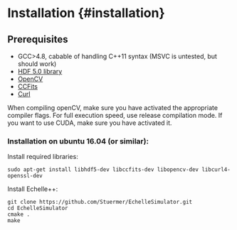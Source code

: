 Installation {#installation}
============

## Prerequisites
 * GCC>4.8, cabable of handling C++11 syntax (MSVC is untested, but should work)
 * [HDF 5.0 library](https://www.hdfgroup.org/hdf5/)
 * [OpenCV](http://opencv.org/)
 * [CCFits](http://heasarc.gsfc.nasa.gov/fitsio/ccfits/)
 * [Curl](https://curl.haxx.se/libcurl/)
 
When compiling openCV, make sure you have activated the appropriate compiler flags.
For full execution speed, use release compilation mode. If you want to use CUDA,
make sure you have activated it.
### Installation on ubuntu 16.04 (or similar):
Install required libraries:
    
    sudo apt-get install libhdf5-dev libccfits-dev libopencv-dev libcurl4-openssl-dev

Install Echelle++:
    
    git clone https://github.com/Stuermer/EchelleSimulator.git
    cd EchelleSimulator
    cmake .
    make 